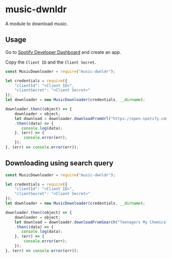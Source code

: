 # music-dwnldr
A module to download music.

## Usage

Go to [Spotify Developer Dashboard](https://developer.spotify.com/dashboard/applications)
and create an app.

Copy the `Client ID` and the `Client Secret`.

```js
const MusicDownloader = require("music-dwnldr");

let credentials = require({
    "clientId": "<Client ID>",
    "clientSecret": "<Client Secret>"
});
let downloader = new MusicDownloader(credentials, __dirname);

downloader.then((object) => {
    downloader = object;
    let download = downloader.downloadFromUrl("https://open.spotify.com/track/08mG3Y1vljYA6bvDt4Wqkj?si=5e9d730f633447c4")
    .then((data) => {
       console.log(data);
    }, (err) => {
        console.error(err);
    });
}, (err) => console.error(err));
```

## Downloading using search query

```js
const MusicDownloader = require("music-dwnldr");

let credentials = require({
    "clientId": "<Client ID>",
    "clientSecret": "<Client Secret>"
});
let downloader = new MusicDownloader(credentials, __dirname);

downloader.then((object) => {
    downloader = object;
    let download = downloader.downloadFromSearch("Teenagers My Chemical Romance")
    .then((data) => {
       console.log(data);
    }, (err) => {
        console.error(err);
    });
}, (err) => console.error(err));
```